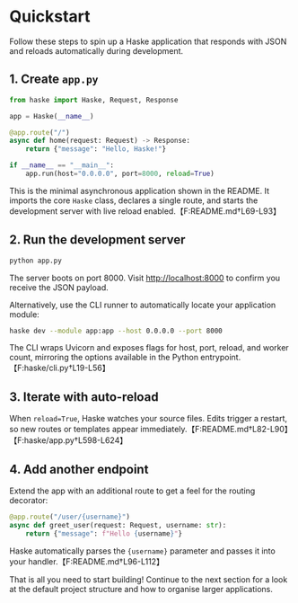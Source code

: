 # Quickstart

Follow these steps to spin up a Haske application that responds with JSON and reloads automatically during development.

## 1. Create `app.py`

```python
from haske import Haske, Request, Response

app = Haske(__name__)

@app.route("/")
async def home(request: Request) -> Response:
    return {"message": "Hello, Haske!"}

if __name__ == "__main__":
    app.run(host="0.0.0.0", port=8000, reload=True)
```

This is the minimal asynchronous application shown in the README. It imports the core `Haske` class, declares a single route, and starts the development server with live reload enabled.【F:README.md†L69-L93】

## 2. Run the development server

```bash
python app.py
```

The server boots on port 8000. Visit <http://localhost:8000> to confirm you receive the JSON payload.

Alternatively, use the CLI runner to automatically locate your application module:

```bash
haske dev --module app:app --host 0.0.0.0 --port 8000
```

The CLI wraps Uvicorn and exposes flags for host, port, reload, and worker count, mirroring the options available in the Python entrypoint.【F:haske/cli.py†L19-L56】

## 3. Iterate with auto-reload

When `reload=True`, Haske watches your source files. Edits trigger a restart, so new routes or templates appear immediately.【F:README.md†L82-L90】【F:haske/app.py†L598-L624】

## 4. Add another endpoint

Extend the app with an additional route to get a feel for the routing decorator:

```python
@app.route("/user/{username}")
async def greet_user(request: Request, username: str):
    return {"message": f"Hello {username}"}
```

Haske automatically parses the `{username}` parameter and passes it into your handler.【F:README.md†L96-L112】

That is all you need to start building! Continue to the next section for a look at the default project structure and how to organise larger applications.
